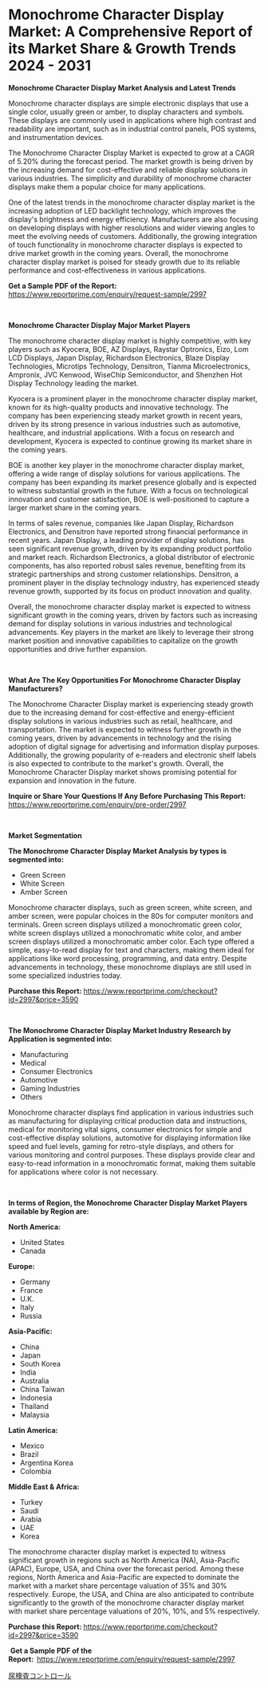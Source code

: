 <p><h1>Monochrome Character Display Market: A Comprehensive Report of its Market Share & Growth Trends 2024 - 2031</h1></p><p><strong>Monochrome Character Display Market Analysis and Latest Trends</strong></p>
<p><p>Monochrome character displays are simple electronic displays that use a single color, usually green or amber, to display characters and symbols. These displays are commonly used in applications where high contrast and readability are important, such as in industrial control panels, POS systems, and instrumentation devices. </p><p>The Monochrome Character Display Market is expected to grow at a CAGR of 5.20% during the forecast period. The market growth is being driven by the increasing demand for cost-effective and reliable display solutions in various industries. The simplicity and durability of monochrome character displays make them a popular choice for many applications. </p><p>One of the latest trends in the monochrome character display market is the increasing adoption of LED backlight technology, which improves the display's brightness and energy efficiency. Manufacturers are also focusing on developing displays with higher resolutions and wider viewing angles to meet the evolving needs of customers. Additionally, the growing integration of touch functionality in monochrome character displays is expected to drive market growth in the coming years. Overall, the monochrome character display market is poised for steady growth due to its reliable performance and cost-effectiveness in various applications.</p></p>
<p><strong>Get a Sample PDF of the Report:&nbsp;</strong> <a href="https://www.reportprime.com/enquiry/request-sample/2997">https://www.reportprime.com/enquiry/request-sample/2997</a></p>
<p>&nbsp;</p>
<p><strong>Monochrome Character Display Major Market Players</strong></p>
<p><p>The monochrome character display market is highly competitive, with key players such as Kyocera, BOE, AZ Displays, Raystar Optronics, Eizo, Lom LCD Displays, Japan Display, Richardson Electronics, Blaze Display Technologies, Microtips Technology, Densitron, Tianma Microelectronics, Ampronix, JVC Kenwood, WiseChip Semiconductor, and Shenzhen Hot Display Technology leading the market.</p><p>Kyocera is a prominent player in the monochrome character display market, known for its high-quality products and innovative technology. The company has been experiencing steady market growth in recent years, driven by its strong presence in various industries such as automotive, healthcare, and industrial applications. With a focus on research and development, Kyocera is expected to continue growing its market share in the coming years.</p><p>BOE is another key player in the monochrome character display market, offering a wide range of display solutions for various applications. The company has been expanding its market presence globally and is expected to witness substantial growth in the future. With a focus on technological innovation and customer satisfaction, BOE is well-positioned to capture a larger market share in the coming years.</p><p>In terms of sales revenue, companies like Japan Display, Richardson Electronics, and Densitron have reported strong financial performance in recent years. Japan Display, a leading provider of display solutions, has seen significant revenue growth, driven by its expanding product portfolio and market reach. Richardson Electronics, a global distributor of electronic components, has also reported robust sales revenue, benefiting from its strategic partnerships and strong customer relationships. Densitron, a prominent player in the display technology industry, has experienced steady revenue growth, supported by its focus on product innovation and quality.</p><p>Overall, the monochrome character display market is expected to witness significant growth in the coming years, driven by factors such as increasing demand for display solutions in various industries and technological advancements. Key players in the market are likely to leverage their strong market position and innovative capabilities to capitalize on the growth opportunities and drive further expansion.</p></p>
<p>&nbsp;</p>
<p><strong>What Are The Key Opportunities For Monochrome Character Display Manufacturers?</strong></p>
<p><p>The Monochrome Character Display market is experiencing steady growth due to the increasing demand for cost-effective and energy-efficient display solutions in various industries such as retail, healthcare, and transportation. The market is expected to witness further growth in the coming years, driven by advancements in technology and the rising adoption of digital signage for advertising and information display purposes. Additionally, the growing popularity of e-readers and electronic shelf labels is also expected to contribute to the market's growth. Overall, the Monochrome Character Display market shows promising potential for expansion and innovation in the future.</p></p>
<p><strong>Inquire or Share Your Questions If Any Before Purchasing This Report:</strong> <a href="https://www.reportprime.com/enquiry/pre-order/2997">https://www.reportprime.com/enquiry/pre-order/2997</a></p>
<p>&nbsp;</p>
<p><strong>Market Segmentation</strong></p>
<p><strong>The Monochrome Character Display Market Analysis by types is segmented into:</strong></p>
<p><ul><li>Green Screen</li><li>White Screen</li><li>Amber Screen</li></ul></p>
<p><p>Monochrome character displays, such as green screen, white screen, and amber screen, were popular choices in the 80s for computer monitors and terminals. Green screen displays utilized a monochromatic green color, white screen displays utilized a monochromatic white color, and amber screen displays utilized a monochromatic amber color. Each type offered a simple, easy-to-read display for text and characters, making them ideal for applications like word processing, programming, and data entry. Despite advancements in technology, these monochrome displays are still used in some specialized industries today.</p></p>
<p><strong>Purchase this Report:&nbsp;</strong><a href="https://www.reportprime.com/checkout?id=2997&price=3590">https://www.reportprime.com/checkout?id=2997&price=3590</a></p>
<p>&nbsp;</p>
<p><strong>The Monochrome Character Display Market Industry Research by Application is segmented into:</strong></p>
<p><ul><li>Manufacturing</li><li>Medical</li><li>Consumer Electronics</li><li>Automotive</li><li>Gaming Industries</li><li>Others</li></ul></p>
<p><p>Monochrome character displays find application in various industries such as manufacturing for displaying critical production data and instructions, medical for monitoring vital signs, consumer electronics for simple and cost-effective display solutions, automotive for displaying information like speed and fuel levels, gaming for retro-style displays, and others for various monitoring and control purposes. These displays provide clear and easy-to-read information in a monochromatic format, making them suitable for applications where color is not necessary.</p></p>
<p>&nbsp;</p>
<p><strong>In terms of Region, the Monochrome Character Display Market Players available by Region are:</strong></p>
<p>
    <p> <strong> North America: </strong>
        <ul>
            <li>United States</li>
            <li>Canada</li>
        </ul>
        </p> 
    <p> <strong> Europe: </strong>
        <ul>
            <li>Germany</li>
            <li>France</li>
            <li>U.K.</li>
            <li>Italy</li>
            <li>Russia</li>
        </ul>
        </p> 
    <p> <strong> Asia-Pacific: </strong>
        <ul>
            <li>China</li>
            <li>Japan</li>
            <li>South Korea</li>
            <li>India</li>
            <li>Australia</li>
            <li>China Taiwan</li>
            <li>Indonesia</li>
            <li>Thailand</li>
            <li>Malaysia</li>
        </ul>
        </p> 
    <p> <strong> Latin America: </strong>
        <ul>
            <li>Mexico</li>
            <li>Brazil</li>
            <li>Argentina Korea</li>
            <li>Colombia</li>
        </ul>
        </p> 
    <p> <strong> Middle East & Africa: </strong>
        <ul>
            <li>Turkey</li>
            <li>Saudi</li>
            <li>Arabia</li>
            <li>UAE</li>
            <li>Korea</li>
        </ul>
    </p>
    </p>
<p><p>The monochrome character display market is expected to witness significant growth in regions such as North America (NA), Asia-Pacific (APAC), Europe, USA, and China over the forecast period. Among these regions, North America and Asia-Pacific are expected to dominate the market with a market share percentage valuation of 35% and 30% respectively. Europe, the USA, and China are also anticipated to contribute significantly to the growth of the monochrome character display market with market share percentage valuations of 20%, 10%, and 5% respectively.</p></p>
<p><strong>Purchase this Report: </strong><a href="https://www.reportprime.com/checkout?id=2997&price=3590">https://www.reportprime.com/checkout?id=2997&price=3590</a></p>
<p>&nbsp;<strong>Get a Sample PDF of the Report:&nbsp;&nbsp;</strong><a href="https://www.reportprime.com/enquiry/request-sample/2997">https://www.reportprime.com/enquiry/request-sample/2997</a></p>
<p><strong></strong></p>
<p><p><a href="https://github.com/nxboeu02965442/Market-Research-Report-List-1/blob/main/301621812773.md">尿検査コントロール</a></p></p>